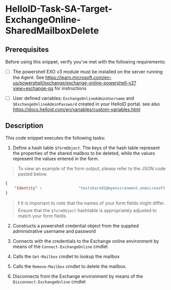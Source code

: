 
# HelloID-Task-SA-Target-ExchangeOnline-SharedMailboxDelete

## Prerequisites
Before using this snippet, verify you've met with the following requirements:
- [ ] The powershell EXO v3 module must be installed on the server running the Agent. See
https://learn.microsoft.com/en-us/powershell/exchange/exchange-online-powershell-v2?view=exchange-ps for instructions

- [ ] User defined variables: `ExchangeOnlineAdminUsername` and `$ExchangeOnlineAdminPassword` created in your HelloID portal.
  see also https://docs.helloid.com/en/variables/custom-variables.html

## Description

This code snippet executes the following tasks:

1. Define a hash table `$formObject`. The keys of the hash table represent the properties of the shared mailbox to be deleted, while the values represent the values entered in the form.

> To view an example of the form output, please refer to the JSON code pasted below.

```json
{
    "Identity" :                "testshared1@myenvironment.onmicrosoft.com"
}
```

> :exclamation: It is important to note that the names of your form fields might differ. Ensure that the `$formObject` hashtable is appropriately adjusted to match your form fields.

2. Constructs a powershell credential object from the supplied administrative username and password

3. Connects with the credentials to the Exchange online environment by means of the `Connect-ExchangeOnline` cmdlet

4. Calls the `Get-Mailbox` cmdlet to lookup the mailbox

5. Calls the `Remove-Mailbox` cmdlet to delete the mailbox.

6. Disconnects from the Exchange environment by means of the `Disconnect-ExchangeOnline` cmdlet
